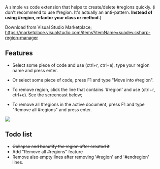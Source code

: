 A simple vs code extension that helps to create/delete #regions quickly.
(i don't recommend to use #region. It's actually an anti-pattern. <strong>Instead of using #region, refactor your class or method.</strong>)

Download from Visual Studio Marketplace;
https://marketplace.visualstudio.com/items?itemName=suadev.csharp-region-manager

## Features

* Select some piece of code and use (ctrl+r, ctrl+e), type your region name and press enter.

* Or select some piece of code, press F1 and type "Move into #region".

* To remove region, click the line that contains '#region' and use (ctrl+r, ctrl+e). See the screencast below;

* To remove all #regions in the active document, press F1 and type "Remove all #regions" and press enter.

<img src= "https://raw.githubusercontent.com/suadev/csharp-region-manager/master/screencast.gif" />
  
## Todo list

* <strike>Collapse and beautify the region after created it</strike>
* <strile>Add "Remove all #regions" feature</strike>
* Remove also empty lines after removing '#region' and '#endregion' lines.
